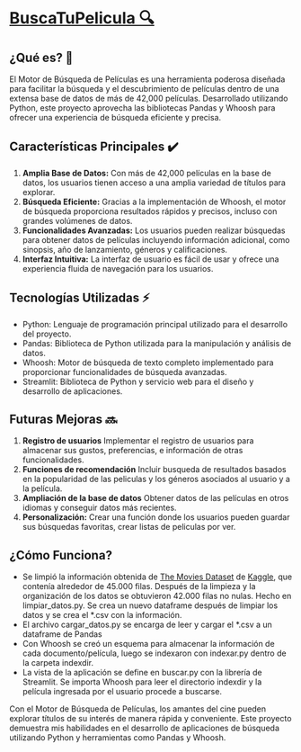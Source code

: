 # [BuscaTuPelicula 🔍](https://buscatupelicula.streamlit.app/)

## ¿Qué es? 🤔
El Motor de Búsqueda de Películas es una herramienta poderosa diseñada para facilitar la búsqueda y el descubrimiento de películas dentro de una extensa base de datos de más de 42,000 películas. Desarrollado utilizando Python, este proyecto aprovecha las bibliotecas Pandas y Whoosh para ofrecer una experiencia de búsqueda eficiente y precisa.

## Características Principales ✔️
1. **Amplia Base de Datos:** Con más de 42,000 películas en la base de datos, los usuarios tienen acceso a una amplia variedad de títulos para explorar.
2. **Búsqueda Eficiente:** Gracias a la implementación de Whoosh, el motor de búsqueda proporciona resultados rápidos y precisos, incluso con grandes volúmenes de datos.
3. **Funcionalidades Avanzadas:** Los usuarios pueden realizar búsquedas para obtener datos de películas incluyendo información adicional, como sinopsis, año de lanzamiento, géneros y calificaciones.
4. **Interfaz Intuitiva:** La interfaz de usuario es fácil de usar y ofrece una experiencia fluida de navegación para los usuarios.

## Tecnologías Utilizadas ⚡
- Python: Lenguaje de programación principal utilizado para el desarrollo del proyecto.
- Pandas: Biblioteca de Python utilizada para la manipulación y análisis de datos.
- Whoosh: Motor de búsqueda de texto completo implementado para proporcionar funcionalidades de búsqueda avanzadas.
- Streamlit: Biblioteca de Python y servicio web para el diseño y desarrollo de aplicaciones.

## Futuras Mejoras 🔜
1. **Registro de usuarios** Implementar el registro de usuarios para almacenar sus gustos, preferencias, e información de otras funcionalidades.
2. **Funciones de recomendación** Incluir busqueda de resultados basados en la popularidad de las peliculas y los géneros asociados al usuario y a la película.
3. **Ampliación de la base de datos** Obtener datos de las películas en otros idiomas y conseguir datos más recientes.
4. **Personalización:** Crear una función donde los usuarios pueden guardar sus búsquedas favoritas, crear listas de peliculas por ver.

## ¿Cómo Funciona?
- Se limpió la información obtenida de [The Movies Dataset](https://www.kaggle.com/datasets/rounakbanik/the-movies-dataset) de [Kaggle](https://www.kaggle.com/), que contenía alrededor de 45.000 filas. Después de la limpieza y la organización de los datos se obtuvieron 42.000 filas no nulas. Hecho en limpiar_datos.py. Se crea un nuevo dataframe después de limpiar los datos y se crea el *.csv con la información.
- El archivo cargar_datos.py se encarga de leer y cargar el *.csv a un dataframe de Pandas
- Con Whoosh se creó un esquema para almacenar la información de cada documento/película, luego se indexaron con indexar.py dentro de la carpeta indexdir.
- La vista de la aplicación se define en buscar.py con la librería de Streamlit. Se importa Whoosh para leer el directorio indexdir y la película ingresada por el usuario procede a buscarse.

Con el Motor de Búsqueda de Películas, los amantes del cine pueden explorar títulos de su interés de manera rápida y conveniente. Este proyecto demuestra mis habilidades en el desarrollo de aplicaciones de búsqueda utilizando Python y herramientas como Pandas y Whoosh.

